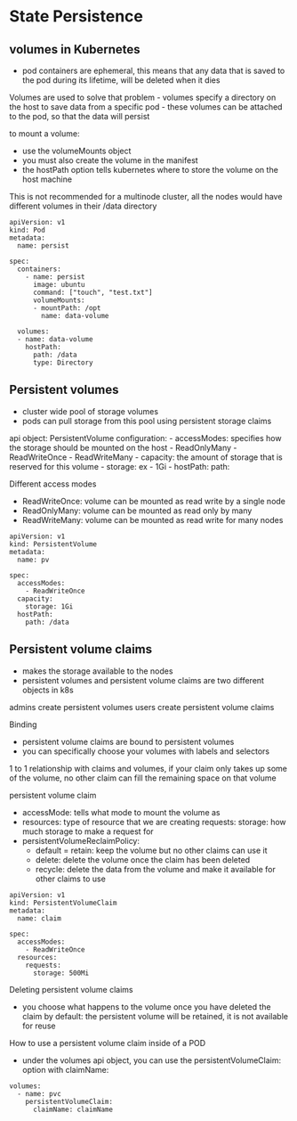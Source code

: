 # State Persistence

## volumes in Kubernetes 
- pod containers are ephemeral, this means that any data that is saved to the pod during its lifetime, will be deleted when it dies

Volumes are used to solve that problem
    - volumes specify a directory on the host to save data from a specific pod 
    - these volumes can be attached to the pod, so that the data will persist

to mount a volume: 
  - use the volumeMounts object
  - you must also create the volume in the manifest
  - the hostPath option tells kubernetes where to store the volume on the host machine 

This is not recommended for a multinode cluster, all the nodes would have different volumes in their /data directory

```
apiVersion: v1
kind: Pod 
metadata:
  name: persist

spec:
  containers:
    - name: persist
      image: ubuntu
      command: ["touch", "test.txt"]
      volumeMounts:
      - mountPath: /opt
        name: data-volume
    
  volumes:
  - name: data-volume
    hostPath:
      path: /data
      type: Directory

```

## Persistent volumes 
- cluster wide pool of storage volumes 
- pods can pull storage from this pool using persistent storage claims

api object: PersistentVolume
  configuration: 
    - accessModes: specifies how the storage should be mounted on the host 
        - ReadOnlyMany
        - ReadWriteOnce
        - ReadWriteMany 
    - capacity: the amount of storage that is reserved for this volume
        - storage: ex - 1Gi
    - hostPath:
        path:

Different access modes 
- ReadWriteOnce: volume can be mounted as read write by a single node 
- ReadOnlyMany: volume can be mounted as read only by many
- ReadWriteMany: volume can be mounted as read write for many nodes 


```
apiVersion: v1
kind: PersistentVolume
metadata:
  name: pv

spec:
  accessModes: 
    - ReadWriteOnce
  capacity:
    storage: 1Gi
  hostPath:
    path: /data
```

## Persistent volume claims
- makes the storage available to the nodes 
- persistent volumes and persistent volume claims are two different objects in k8s 

admins create persistent volumes
users create persistent volume claims 

Binding 
- persistent volume claims are bound to persistent volumes 
- you can specifically choose your volumes with labels and selectors 

1 to 1 relationship with claims and volumes, if your claim only takes up some of the volume, no other claim can fill the remaining space on that volume 

persistent volume claim 
- accessMode: tells what mode to mount the volume as
- resources: type of resource that we are creating 
    requests: 
      storage: how much storage to make a request for
- persistentVolumeReclaimPolicy:
    - default = retain: keep the volume but no other claims can use it 
    - delete: delete the volume once the claim has been deleted 
    - recycle: delete the data from the volume and make it available for other claims to use 

```
apiVersion: v1
kind: PersistentVolumeClaim
metadata:
  name: claim

spec:
  accessModes:
    - ReadWriteOnce
  resources:
    requests:
      storage: 500Mi

```

Deleting persistent volume claims 
- you choose what happens to the volume once you have deleted the claim
  by default: the persistent volume will be retained, it is not available for reuse 


How to use a persistent volume claim inside of a POD 
- under the volumes api object, you can use the persistentVolumeClaim: option with claimName:

```
volumes:
  - name: pvc
    persistentVolumeClaim:
      claimName: claimName
```


